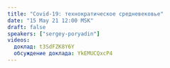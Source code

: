 ```yaml
---
title: "Covid-19: технократическое средневековье"
date: "15 May 21 12:00 MSK"
draft: false
speakers: ["sergey-poryadin"]
videos:
  доклад: t3SdFZK8Y6Y
  обсуждение доклада: YkEMUCQxcP4
---
```

